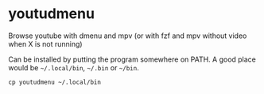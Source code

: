 # youtudmenu

Browse youtube with dmenu and mpv (or with fzf and mpv without video when X is not running)

Can be installed by putting the program somewhere on PATH. A good place would be `~/.local/bin`, `~/.bin` or `~/bin`.
```
cp youtudmenu ~/.local/bin
```
